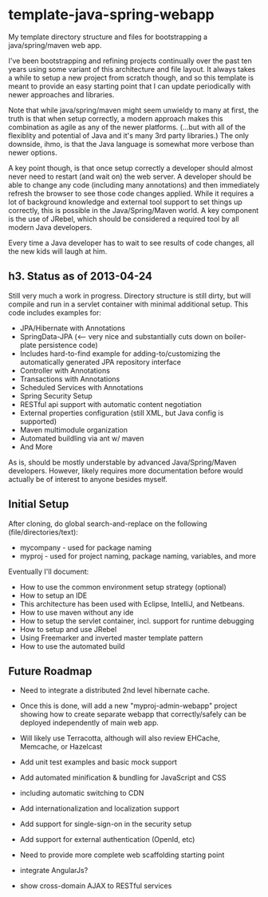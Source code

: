 template-java-spring-webapp
===========================
My template directory structure and files for bootstrapping a java/spring/maven web app.

I've been bootstrapping and refining projects continually over the past ten years using some variant of this architecture and file layout.  It always takes a while to setup a new project from scratch though, and so this template is meant to provide an easy starting point that I can update periodically with newer approaches and libraries.

Note that while java/spring/maven might seem unwieldy to many at first, the truth is that when setup correctly, a modern approach makes this combination as agile as any of the newer platforms. (...but with all of the flexiblity and potential of Java and it's many 3rd party libraries.) The only downside, ihmo, is that the Java language is somewhat more verbose than newer options.

A key point though, is that once setup correctly a developer should almost never need to restart (and wait on) the web server.  A developer should be able to change any code (including many annotations) and then immediately refresh the browser to see those code changes applied.  While it requires a lot of background knowledge and external tool support to set things up correctly, this is possible in the Java/Spring/Maven world.  A key component is the use of JRebel, which should be considered a required tool by all modern Java developers.

Every time a Java developer has to wait to see results of code changes, all the new kids will laugh at him.

 
h3. Status as of 2013-04-24
-----------------
Still very much a work in progress.  Directory structure is still dirty, but will compile and run in a servlet container with minimal additional setup.  This code includes examples for:

* JPA/Hibernate with Annotations
* SpringData-JPA (<-- very nice and substantially cuts down on boiler-plate persistence code)
 * Includes hard-to-find example for adding-to/customizing the automatically generated JPA repository interface
* Controller with Annotations
* Transactions with Annotations 
* Scheduled Services with Annotations
* Spring Security Setup
* RESTful api support with automatic content negotiation
* External properties configuration (still XML, but Java config is supported)
* Maven multimodule organization
* Automated buildling via ant w/ maven
* And More
 
As is, should be mostly understable by advanced Java/Spring/Maven developers.  However, likely requires more documentation before would actually be of interest to anyone besides myself.

Initial Setup
-----------------
After cloning, do global search-and-replace on the following (file/directories/text):
* mycompany - used for package naming
* myproj - used for project naming, package naming, variables, and more

 Eventually I'll document:
* How to use the common environment setup strategy (optional)
* How to setup an IDE
 * This architecture has been used with Eclipse, IntelliJ, and Netbeans.
* How to use maven without any ide
* How to setup the servlet container, incl. support for runtime debugging
* How to setup and use JRebel
* Using Freemarker and inverted master template pattern
* How to use the automated build
 

Future Roadmap
-----------------
* Need to integrate a distributed 2nd level hibernate cache.
 * Once this is done, will add a new "myproj-admin-webapp" project showing how
to create separate webapp that correctly/safely can be deployed independently of main web app.
 * Will likely use Terracotta, although will also review EHCache, Memcache, or Hazelcast

* Add unit test examples and basic mock support
 
* Add automated minification & bundling for JavaScript and CSS
 * including automatic switching to CDN

* Add internationalization and localization support

* Add support for single-sign-on in the security setup
* Add support for external authentication (OpenId, etc)
 
* Need to provide more complete web scaffolding starting point
 * integrate AngularJs?
 * show cross-domain AJAX to RESTful services

 
 
 
 